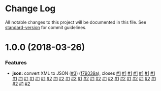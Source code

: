 # Change Log

All notable changes to this project will be documented in this file. See [standard-version](https://github.com/conventional-changelog/standard-version) for commit guidelines.

<a name="1.0.0"></a>

# 1.0.0 (2018-03-26)

### Features

* **json:** convert XML to JSON ([#3](https://github.com/democracy-ia/govinfo-link-js/issues/3)) ([f79039a](https://github.com/democracy-ia/govinfo-link-js/commit/f79039a)), closes [#1](https://github.com/democracy-ia/govinfo-link-js/issues/1) [#1](https://github.com/democracy-ia/govinfo-link-js/issues/1) [#1](https://github.com/democracy-ia/govinfo-link-js/issues/1) [#1](https://github.com/democracy-ia/govinfo-link-js/issues/1) [#1](https://github.com/democracy-ia/govinfo-link-js/issues/1) [#1](https://github.com/democracy-ia/govinfo-link-js/issues/1) [#1](https://github.com/democracy-ia/govinfo-link-js/issues/1) [#1](https://github.com/democracy-ia/govinfo-link-js/issues/1) [#1](https://github.com/democracy-ia/govinfo-link-js/issues/1) [#1](https://github.com/democracy-ia/govinfo-link-js/issues/1) [#1](https://github.com/democracy-ia/govinfo-link-js/issues/1) [#1](https://github.com/democracy-ia/govinfo-link-js/issues/1) [#1](https://github.com/democracy-ia/govinfo-link-js/issues/1) [#2](https://github.com/democracy-ia/govinfo-link-js/issues/2) [#1](https://github.com/democracy-ia/govinfo-link-js/issues/1) [#2](https://github.com/democracy-ia/govinfo-link-js/issues/2) [#1](https://github.com/democracy-ia/govinfo-link-js/issues/1) [#2](https://github.com/democracy-ia/govinfo-link-js/issues/2) [#1](https://github.com/democracy-ia/govinfo-link-js/issues/1) [#2](https://github.com/democracy-ia/govinfo-link-js/issues/2) [#1](https://github.com/democracy-ia/govinfo-link-js/issues/1) [#2](https://github.com/democracy-ia/govinfo-link-js/issues/2) [#1](https://github.com/democracy-ia/govinfo-link-js/issues/1) [#2](https://github.com/democracy-ia/govinfo-link-js/issues/2) [#1](https://github.com/democracy-ia/govinfo-link-js/issues/1) [#2](https://github.com/democracy-ia/govinfo-link-js/issues/2) [#1](https://github.com/democracy-ia/govinfo-link-js/issues/1) [#2](https://github.com/democracy-ia/govinfo-link-js/issues/2) [#1](https://github.com/democracy-ia/govinfo-link-js/issues/1) [#2](https://github.com/democracy-ia/govinfo-link-js/issues/2) [#1](https://github.com/democracy-ia/govinfo-link-js/issues/1) [#2](https://github.com/democracy-ia/govinfo-link-js/issues/2) [#1](https://github.com/democracy-ia/govinfo-link-js/issues/1) [#2](https://github.com/democracy-ia/govinfo-link-js/issues/2)
